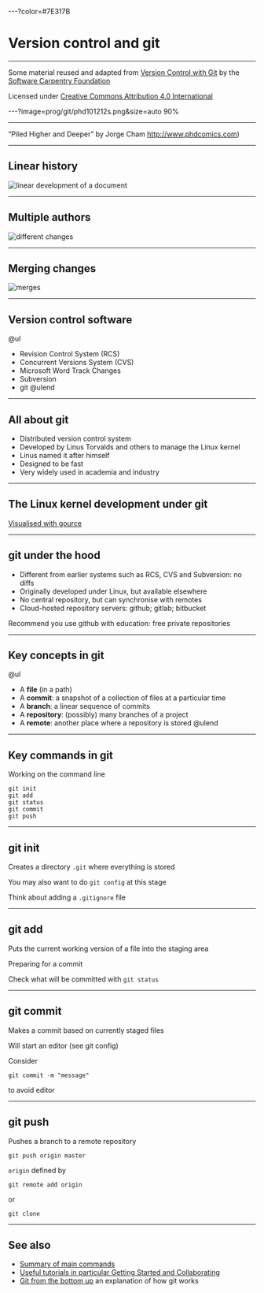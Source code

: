 ---?color=#7E317B

# Version control and git

---

Some material reused and adapted from [Version Control with Git](https://swcarpentry.github.io/git-novice/) by the [Software Carpentry Foundation](https://software-carpentry.org/)

Licensed under [Creative Commons Attribution 4.0 International](https://creativecommons.org/licenses/by/4.0/)

---?image=prog/git/phd101212s.png&size=auto 90%

---

 “Piled Higher and Deeper” by Jorge Cham <http://www.phdcomics.com>)

---

## Linear history

![linear development of a document](https://raw.githubusercontent.com/stevenaeola/gitpitch/master/prog/git/play-changes.png)

---

## Multiple authors

![different changes](https://raw.githubusercontent.com/stevenaeola/gitpitch/master/prog/git/versions.png)

---

## Merging changes

![merges](https://raw.githubusercontent.com/stevenaeola/gitpitch/master/prog/git/merge.png)

---

## Version control software

@ul
- Revision Control System (RCS)
- Concurrent Versions System (CVS)
- Microsoft Word Track Changes
- Subversion
- git
@ulend

---

## All about git

- Distributed version control system
- Developed by Linus Torvalds and others to manage the Linux kernel
- Linus named it after himself
- Designed to be fast
- Very widely used in academia and industry


---

## The Linux kernel development under git

[Visualised with gource](https://www.youtube.com/watch?v=MkJxlKD2bjk)

---

## git under the hood

- Different from earlier systems such as RCS, CVS and Subversion: no diffs
- Originally developed under Linux, but available elsewhere
- No central repository, but can synchronise with remotes
- Cloud-hosted repository servers: github; gitlab; bitbucket

Recommend you use github with education: free private repositories

---

## Key concepts in git

@ul
- A __file__ (in a path)
- A __commit__: a snapshot of a collection of files at a particular time
- A __branch__: a linear sequence of commits
- A __repository__: (possibly) many branches of a project
- A __remote__: another place where a repository is stored
@ulend

---

## Key commands in git

Working on the command line
```
git init
git add
git status
git commit
git push
```

---

## git init

Creates a directory `.git` where everything is stored

You may also want to do `git config` at this stage

Think about adding a `.gitignore` file

---

## git add

Puts the current working version of a file into the staging area

Preparing for a commit

Check what will be committed with `git status`

---

## git commit

Makes a commit based on currently staged files

Will start an editor (see git config)

Consider
```
git commit -m "message"
```
to avoid editor

---

## git push

Pushes a branch to a remote repository

`git push origin master`

`origin` defined by
```
git remote add origin
```
or
```
git clone
```

---

## See also

- [Summary of main commands](https://confluence.atlassian.com/bitbucketserver/basic-git-commands-776639767.html)
- [Useful tutorials in particular Getting Started and Collaborating](https://www.atlassian.com/git/tutorials)
- [Git from the bottom up](https://jwiegley.github.io/git-from-the-bottom-up/) an explanation of how git works
